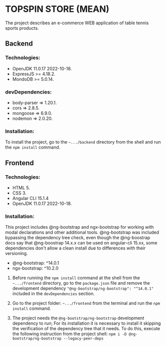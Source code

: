 # TOPSPIN STORE (MEAN)

The project describes an e-commerce WEB application of table tennis sports products.

## Backend

### Technologies:
* OpenJDK 11.0.17 2022-10-18.
* ExpressJS >= 4.18.2.
* MondoDB >= 5.0.14.

### devDependencies:
* body-parser => 1.20.1.
* cors => 2.8.5.
* mongoose => 6.9.0.
* nodemon => 2.0.20.

### Installation:

To install the project, go to the `~.../backend` directory from the shell and run the `npm install` command.

## Frontend

### Technologies:
* HTML 5.
* CSS 3.
* Angular CLI 15.1.4
* OpenJDK 11.0.17 2022-10-18.

### Installation:
This project includes @ng-bootstrap and ngx-bootstrap for working with modal declarations and other additional tools. @ng-bootstrap was included bypassing the dependency tree check, even though the @ng-boostrap docs say that @ng-boostrap 14.x.x can be used on angular-cli 15.xx, some dependencies don't allow a clean install due to differences with their versioning.
* @ng-bootstrap: ^14.0.1
* ngx-bootstrap: ^10.2.0

1. Before running the `npm install` command at the shell from the `~.../frontend` directory, go to the `package.json` file and remove the development dependency `"@ng-bootstrap/ng-bootstrap": "^14.0.1"` included in the `devDependencies` section.

2. Go to the project folder: `~.../frontend` from the terminal and run the `npm install` command.

3. The project needs the `@ng-bootstrap/ng-bootstrap` development dependency to run; For its installation it is necessary to install it skipping the verification of the dependency tree that it needs. To do this, execute the following instruction from the project shell:
    `npm i -D @ng-bootstrap/ng-bootstrap --legacy-peer-deps`
